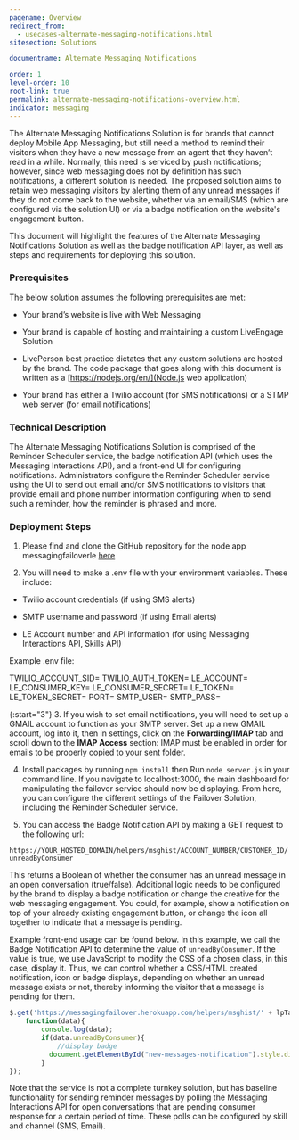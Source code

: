 ```yaml
---
pagename: Overview
redirect_from:
  - usecases-alternate-messaging-notifications.html
sitesection: Solutions

documentname: Alternate Messaging Notifications

order: 1
level-order: 10
root-link: true
permalink: alternate-messaging-notifications-overview.html
indicator: messaging
---
```


The Alternate Messaging Notifications Solution is for brands that cannot deploy Mobile App Messaging, but still need a method to remind their visitors when they have a new message from an agent that they haven’t read in a while. Normally, this need is serviced by push notifications; however, since web messaging does not by definition has such notifications, a different solution is needed. The proposed solution aims to retain web messaging visitors by alerting them of any unread messages if they do not come back to the website, whether via an email/SMS (which are configured via the solution UI) or via a badge notification on the website's engagement button.

This document will highlight the features of the Alternate Messaging Notifications Solution as well as the badge notification API layer, as well as steps and requirements for deploying this solution.

### Prerequisites

The below solution assumes the following prerequisites are met:

* Your brand’s website is live with Web Messaging

* Your brand is capable of hosting and maintaining a custom LiveEngage Solution

* LivePerson best practice dictates that any custom solutions are hosted by the brand. The code package that goes along with this document is written as a [https://nodejs.org/en/](Node.js web application)

* Your brand has either a Twilio account (for SMS notifications) or a STMP web server (for email notifications)

### Technical Description

The Alternate Messaging Notifications Solution is comprised of the Reminder Scheduler service, the badge notification API (which uses the Messaging Interactions API), and a front-end UI for configuring notifications. Administrators configure the Reminder Scheduler service using the UI to send out email and/or SMS notifications to visitors that provide email and phone number information configuring when to send such a reminder, how the reminder is phrased and more.

### Deployment Steps

1. Please find and clone the GitHub repository for the node app messagingfailoverle [here](https://github.com/cjames1224/messagingfailoverle)

2. You will need to make a .env file with your environment variables. These include:

* Twilio account credentials (if using SMS alerts)

* SMTP username and password (if using Email alerts)

* LE Account number and API information (for using Messaging Interactions API, Skills API)

Example .env file:

TWILIO_ACCOUNT_SID=
TWILIO_AUTH_TOKEN=
LE_ACCOUNT=
LE_CONSUMER_KEY=
LE_CONSUMER_SECRET=
LE_TOKEN=
LE_TOKEN_SECRET=
PORT=
SMTP_USER=
SMTP_PASS=

{:start="3"}
3. If you wish to set email notifications, you will need to set up a GMAIL account to function as your SMTP server. Set up a new GMAIL account, log into it, then in settings, click on the **Forwarding/IMAP** tab and scroll down to the **IMAP Access** section: IMAP must be enabled in order for emails to be properly copied to your sent folder.

4. Install packages by running `npm install` then Run `node server.js` in your command line. If you navigate to localhost:3000, the main dashboard for manipulating the failover service should now be displaying. From here, you can configure the different settings of the Failover Solution, including the Reminder Scheduler service.

5. You can access the Badge Notification API by making a GET request to the following url:

`https://YOUR_HOSTED_DOMAIN/helpers/msghist/ACCOUNT_NUMBER/CUSTOMER_ID/unreadByConsumer`

This returns a Boolean of whether the consumer has an unread message in an open conversation (true/false). Additional logic needs to be configured by the brand to display a badge notification or change the creative for the web messaging engagement. You could, for example, show a notification on top of your already existing engagement button, or change the icon all together to indicate that a message is pending.

Example front-end usage can be found below. In this example, we call the Badge Notification API to determine the value of `unreadByConsumer`. If the value is true, we use JavaScript to modify the CSS of a chosen class, in this case, display it. Thus, we can control whether a CSS/HTML created notification, icon or badge displays, depending on whether an unread message exists or not, thereby informing the visitor that a message is pending for them.

```javascript
$.get('https://messagingfailover.herokuapp.com/helpers/msghist/' + lpTag.site + '/' + jwt_decode(token).sub + '/unreadByConsumer',
	function(data){
		console.log(data);
		if(data.unreadByConsumer){
			//display badge
		  document.getElementById("new-messages-notification").style.display="table";
		}
});
```

Note that the service is not a complete turnkey solution,  but has baseline functionality for sending reminder messages by polling the Messaging Interactions API for open conversations that are pending consumer response for a certain period of time. These polls can be configured by skill and channel (SMS, Email).
